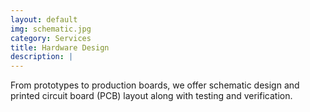 ```yaml
---
layout: default
img: schematic.jpg
category: Services
title: Hardware Design
description: |
---
```

From prototypes to production boards, we offer schematic design and printed circuit board (PCB) layout along with testing and verification.